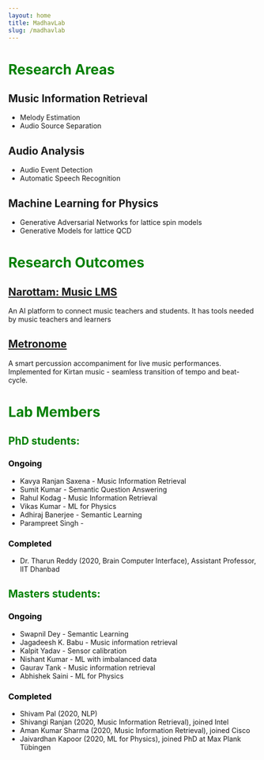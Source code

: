 ```yaml
---
layout: home
title: MadhavLab
slug: /madhavlab
---
```


# <span style="color: Green">Research Areas</span>

## Music Information Retrieval
- Melody Estimation
- Audio Source Separation
## Audio Analysis
- Audio Event Detection
- Automatic Speech Recognition
## Machine Learning for Physics
- Generative Adversarial Networks for lattice spin models
- Generative Models for lattice QCD

# <span style="color: Green">Research Outcomes</span>
## [Narottam: Music LMS](https://vipular.github.io/narottam.github.io)
An AI platform to connect music teachers and students. It has tools needed by music teachers and learners

## [Metronome](https://itsgyanendra.github.io/metronome/)
A smart percussion accompaniment for live music performances. Implemented for Kirtan music - seamless transition of tempo and beat-cycle.

# <span style="color: Green">Lab Members</span>

## <span style="color: Green">PhD students:</span>

### <span style="color: Black">Ongoing</span>

* Kavya Ranjan Saxena - Music Information Retrieval
* Sumit Kumar - Semantic Question Answering
* Rahul Kodag - Music Information Retrieval
* Vikas Kumar - ML for Physics
* Adhiraj Banerjee - Semantic Learning
* Parampreet Singh - 

### <span style="color: Black">Completed</span>

* Dr. Tharun Reddy (2020, Brain Computer Interface), Assistant Professor, IIT Dhanbad

## <span style="color: Green">Masters students:</span>

### <span style="color: Black">Ongoing</span>

* Swapnil Dey - Semantic Learning
* Jagadeesh K. Babu - Music information retrieval
* Kalpit Yadav - Sensor calibration
* Nishant Kumar - ML with imbalanced data
* Gaurav Tank - Music information retrieval
* Abhishek Saini - ML for Physics

### <span style="color: Black">Completed</span>

* Shivam Pal (2020, NLP)
* Shivangi Ranjan (2020, Music Information Retrieval), joined Intel
* Aman Kumar Sharma (2020, Music Information Retrieval), joined Cisco
* Jaivardhan Kapoor (2020, ML for Physics), joined PhD at Max Plank Tübingen
